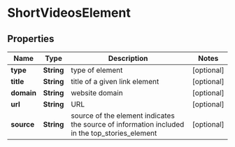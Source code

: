 

# ShortVideosElement


## Properties

| Name | Type | Description | Notes |
|------------ | ------------- | ------------- | -------------|
|**type** | **String** | type of element |  [optional] |
|**title** | **String** | title of a given link element |  [optional] |
|**domain** | **String** | website domain |  [optional] |
|**url** | **String** | URL |  [optional] |
|**source** | **String** | source of the element indicates the source of information included in the top_stories_element |  [optional] |



